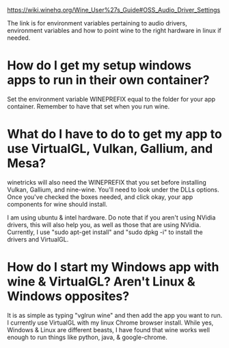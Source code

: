 https://wiki.winehq.org/Wine_User%27s_Guide#OSS_Audio_Driver_Settings

The link is for environment variables pertaining to audio drivers, environment variables and how to point wine to the right hardware in linux if needed.

# How do I get my setup windows apps to run in their own container?

Set the environment variable WINEPREFIX equal to the folder for your app container. Remember to have that set when you run wine.

# What do I have to do to get my app to use VirtualGL, Vulkan, Gallium, and Mesa?

winetricks will also need the WINEPREFIX that you set before installing Vulkan, Gallium, and nine-wine. You'll need to look under the DLLs options. Once you've checked the boxes needed, and click okay, your app components for wine should install.

I am using ubuntu & intel hardware. Do note that if you aren't using NVidia drivers, this will also help you, as well as those that are using NVidia.
Currently, I use "sudo apt-get install" and "sudo dpkg -i" to install the drivers and VirtualGL.

# How do I start my Windows app with wine & VirtualGL? Aren't Linux & Windows opposites?

It is as simple as typing "vglrun wine" and then add the app you want to run. I currently use VirtualGL with my linux Chrome browser install. While yes, Windows & Linux are different beasts, I have found that wine works well enough to run things like python, java, & google-chrome.
